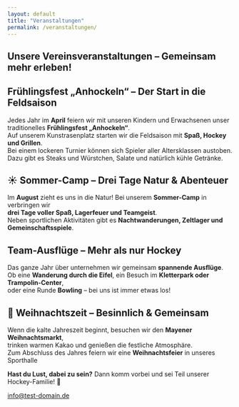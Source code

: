 ```yaml
---
layout: default
title: "Veranstaltungen"
permalink: /veranstaltungen/
---
```


<h2>Unsere Vereinsveranstaltungen – Gemeinsam mehr erleben!</h2>

## Frühlingsfest „Anhockeln“ – Der Start in die Feldsaison
Jedes Jahr im **April** feiern wir mit unseren Kindern und Erwachsenen unser traditionelles **Frühlingsfest „Anhockeln“**.  
Auf unserem Kunstrasenplatz starten wir die Feldsaison mit **Spaß, Hockey und Grillen**.  
Bei einem lockeren Turnier können sich Spieler aller Altersklassen austoben.  
Dazu gibt es Steaks und Würstchen, Salate und natürlich kühle Getränke.

[//]: # (![Anhockeln Grillfest]&#40;/assets/images/veranstaltungen/anhockeln.jpg&#41;{: .left})

[//]: # (---)

## ☀️ Sommer-Camp – Drei Tage Natur & Abenteuer
Im **August** zieht es uns in die Natur! Bei unserem **Sommer-Camp** in verbringen wir  
**drei Tage voller Spaß, Lagerfeuer und Teamgeist**.  
Neben sportlichen Aktivitäten gibt es **Nachtwanderungen, Zeltlager und Gemeinschaftsspiele**.

[//]: # (![Sommer-Camp]&#40;/assets/images/veranstaltungen/sommercamp.jpg&#41;{: .right})

[//]: # (---)

## Team-Ausflüge – Mehr als nur Hockey
Das ganze Jahr über unternehmen wir gemeinsam **spannende Ausflüge**.  
Ob eine **Wanderung durch die Eifel**, ein Besuch im **Kletterpark oder Trampolin-Center**,  
oder eine Runde **Bowling** – bei uns ist immer etwas los!

[//]: # (![Kletterpark]&#40;/assets/images/veranstaltungen/kletterpark.jpg&#41;{: .left})

[//]: # (---)

## 🎄 Weihnachtszeit – Besinnlich & Gemeinsam
Wenn die kalte Jahreszeit beginnt, besuchen wir den **Mayener Weihnachtsmarkt**,  
trinken warmen Kakao und genießen die festliche Atmosphäre.  
Zum Abschluss des Jahres feiern wir eine **Weihnachtsfeier** in unseres Sporthalle

[//]: # (![Weihnachtsmarkt]&#40;/assets/images/veranstaltungen/weihnachtsmarkt.jpg&#41;{: .right})

[//]: # (---)

**Hast du Lust, dabei zu sein?** Dann komm vorbei und sei Teil unserer Hockey-Familie! 🏑   

<span class="email-highlight"><a href="mailto:info@test-domain.de">info@test-domain.de</a></span> 
